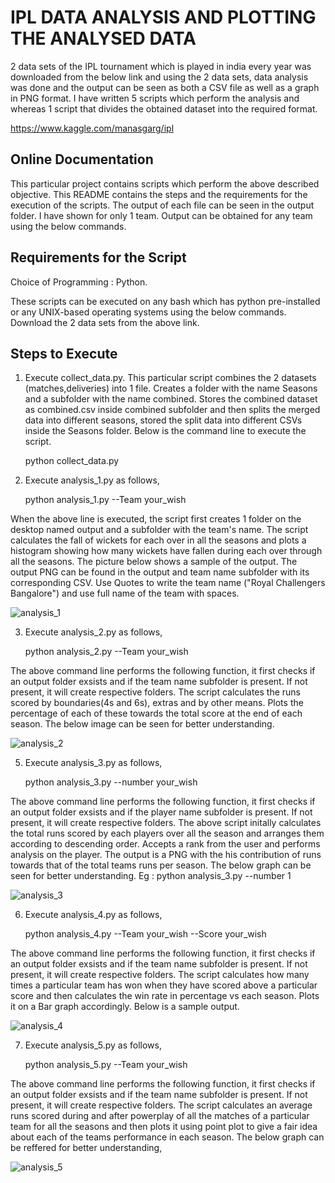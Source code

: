 # IPL DATA ANALYSIS AND PLOTTING THE ANALYSED DATA
2 data sets of the IPL tournament which is played in india every year was downloaded from the below link and using the 2 data sets, data analysis was done and the output can be seen as both a CSV file as well as a graph in PNG format. I have written 5 scripts which perform the analysis and whereas 1 script that divides the obtained dataset into the required format.  

 <https://www.kaggle.com/manasgarg/ipl>


## Online Documentation 

This particular project contains scripts which perform the above described objective. This README contains the steps and the requirements for the execution of the scripts. The output of each file can be seen in the output folder. I have shown for only 1 team. Output can be obtained for any team using the below commands. 


## Requirements for the Script
Choice of Programming : Python.

These scripts can be executed on any bash which has python pre-installed or any UNIX-based operating systems using the below commands. 
Download the 2 data sets from the above link. 


## Steps to Execute

1. Execute collect_data.py. This particular script combines the 2 datasets (matches,deliveries) into 1 file. Creates a folder with the name Seasons and a subfolder with the name combined. Stores the combined dataset as combined.csv inside combined subfolder and then splits the merged data into different seasons, stored the split data into different CSVs inside the Seasons folder. Below is the command line to execute the script.

    python collect_data.py


2. Execute analysis_1.py as follows,
	
    python analysis_1.py --Team your_wish
	

When the above line is executed, the script first creates 1 folder on the desktop named output and a subfolder with the team's name. The script calculates the fall of wickets for each over in all the seasons and plots a histogram showing how many wickets have fallen during each over through all the seasons. The picture below shows a sample of the output. The output PNG can be found in the output and team name subfolder with its corresponding CSV.
Use Quotes to write the team name ("Royal Challengers Bangalore") and use full name of the team with spaces.


![analysis_1](https://cloud.githubusercontent.com/assets/22183540/21072094/363d3116-be85-11e6-9e0d-5ad75fba4972.jpg)




3. Execute analysis_2.py as follows,
	
   python analysis_2.py --Team your_wish

The above command line performs the following function, it first checks if an output folder exsists and if the team name subfolder is present. If not present, it will create respective folders. The script calculates the runs scored by boundaries(4s and 6s), extras and by other means. Plots the percentage of each of these towards the total score at the end of each season. The below image can be seen for better understanding. 

![analysis_2](https://cloud.githubusercontent.com/assets/22183540/21072137/5552a8e6-be86-11e6-8434-e16cedab0f5f.jpg)



5. Execute analysis_3.py as follows,

   python analysis_3.py --number your_wish

The above command line performs the following function, it first checks if an output folder exsists and if the player name subfolder is present. If not present, it will create respective folders. The above script initally calculates the total runs scored by each players over all the season and arranges them according to descending order. Accepts a rank from the user and performs analysis on the player. The output is a PNG with the his contribution of runs towards that of the total teams runs per season. The below graph can be seen for better understanding. Eg : python analysis_3.py --number 1

![analysis_3](https://cloud.githubusercontent.com/assets/22183540/21072176/65fa7c86-be87-11e6-8319-ac7c939412a7.jpg)

6. Execute analysis_4.py as follows,

	python analysis_4.py --Team your_wish --Score your_wish

The above command line performs the following function, it first checks if an output folder exsists and if the team name subfolder is present. If not present, it will create respective folders. The script calculates how many times a particular team has won when they have scored above a particular score and then calculates the win rate in percentage vs each season. Plots it on a Bar graph accordingly. 
Below is a sample output.

![analysis_4](https://cloud.githubusercontent.com/assets/22183540/21072209/84a02586-be88-11e6-9669-223d534834b0.jpg)


7. Execute analysis_5.py as follows,

	python analysis_5.py --Team your_wish

The above command line performs the following function, it first checks if an output folder exsists and if the team name subfolder is present. If not present, it will create respective folders. The script calculates an average runs scored during and after powerplay of all the matches of a particular team for all the seasons and then plots it using point plot to give a fair idea about each of the teams performance in each season. The below graph can be reffered for better understanding,


![analysis_5](https://cloud.githubusercontent.com/assets/22183540/21072230/5cb50d92-be89-11e6-85bf-3dd9ddbd6bc3.jpg)


